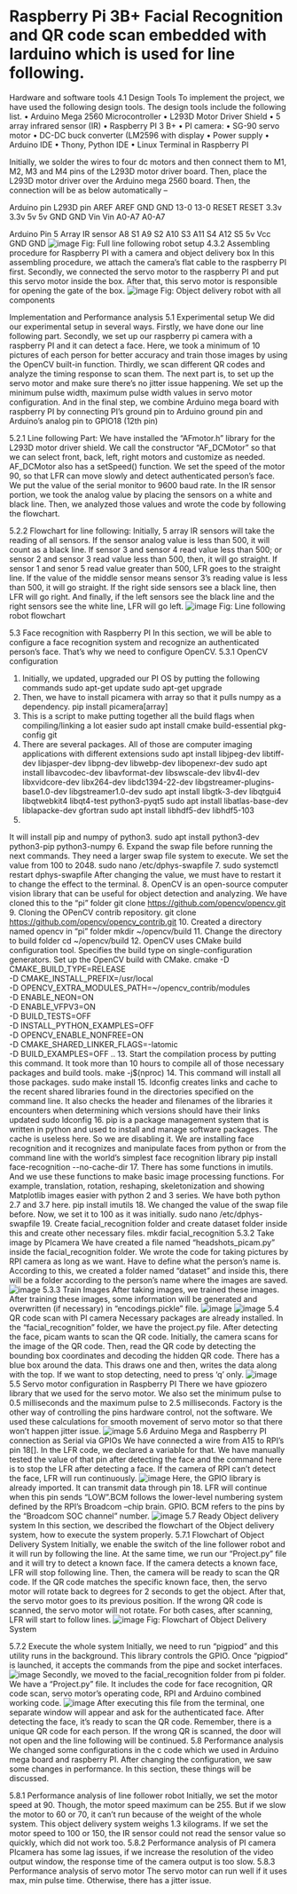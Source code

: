 # Raspberry Pi 3B+ Facial Recognition and QR code scan embedded with larduino which is used for line following.
Hardware and software tools
4.1 Design Tools
To implement the project, we have used the following design tools. The design tools include the following list. 
•	Arduino Mega 2560 Microcontroller
•	L293D Motor Driver Shield
•	5 array infrared sensor (IR)
•	Raspberry PI 3 B+ 
•	PI camera:
•	SG-90 servo motor
•	DC-DC buck converter (LM2596 with display
•	Power supply
•	Arduino IDE
•	Thony, Python IDE
•	Linux Terminal in Raspberry PI

Initially, we solder the wires to four dc motors and then connect them to M1, M2, M3 and M4 pins of the L293D motor driver board. Then, place the L293D motor driver over the Arduino mega 2560 board. Then, the connection will be as below automatically –
 
Arduino pin	L293D pin
AREF	AREF
GND	GND
13-0	13-0
RESET	RESET
3.3v	3.3v
5v	5v
GND	GND
Vin	Vin
A0-A7	A0-A7
  
Arduino Pin 	5 Array IR sensor
A8	S1
A9	S2
A10	S3
A11	S4
A12	S5
5v	Vcc
GND	GND
![image](https://user-images.githubusercontent.com/10431781/155857399-5df557d6-d500-42f7-a6d8-6ebc11b95c6c.png)
Fig: Full line following robot setup
4.3.2 Assembling procedure for Raspberry PI with a camera and object delivery box
In this assembling procedure, we attach the camera’s flat cable to the raspberry PI first. Secondly, we connected the servo motor to the raspberry PI and put this servo motor inside the box. After that, this servo motor is responsible for opening the gate of the box. 
![image](https://user-images.githubusercontent.com/10431781/155857410-e89cd6c9-200d-472e-ac5e-f7f6f42e5946.png)
                                             Fig: Object delivery robot with all components



Implementation and Performance analysis
5.1 Experimental setup
We did our experimental setup in several ways. Firstly, we have done our line following part. Secondly, we set up our raspberry pi camera with a raspberry PI and it can detect a face. Here, we took a minimum of 10 pictures of each person for better accuracy and train those images by using the OpenCV built-in function. Thirdly, we scan different QR codes and analyze the timing response to scan them. The next part is, to set up the servo motor and make sure there’s no jitter issue happening. We set up the minimum pulse width, maximum pulse width values in servo motor configuration. And in the final step, we combine Arduino mega board with raspberry PI by connecting PI’s ground pin to Arduino ground pin and Arduino’s analog pin to GPIO18 (12th pin)

5.2.1 Line following Part:
We have installed the “AFmotor.h” library for the L293D motor driver shield. We call the constructor “AF_DCMotor” so that we can select front, back, left, right motors and customize as needed. AF_DCMotor also has a setSpeed() function. We set the speed of the motor 90, so that LFR can move slowly and detect authenticated person’s face. We put the value of the serial monitor to 9600 baud rate. 
In the IR sensor portion, we took the analog value by placing the sensors on a white and black line. Then, we analyzed those values and wrote the code by following the flowchart.

5.2.2 Flowchart for line following:
Initially, 5 array IR sensors will take the reading of all sensors. If the sensor analog value is less than 500, it will count as a black line. If sensor 3 and sensor 4 read value less than 500; or sensor 2 and sensor 3 read value less than 500, then, it will go straight. If sensor 1 and senor 5 read value greater than 500, LFR goes to the straight line. If the value of the middle sensor means sensor 3’s reading value is less than 500, it will go straight. If the right side sensors see a black line, then LFR will go right. And finally, if the left sensors see the black line and the right sensors see the white line, LFR will go left. 
![image](https://user-images.githubusercontent.com/10431781/155857429-0a369ceb-9913-4dad-9c4d-7d28b7a613eb.png)
Fig: Line following robot flowchart

5.3 Face recognition with Raspberry PI
In this section, we will be able to configure a face recognition system and recognize an authenticated person’s face. That’s why we need to configure OpenCV.
5.3.1 OpenCV configuration
1. Initially, we updated, upgraded our PI OS by putting the following commands
sudo apt-get update
sudo apt-get upgrade
2. Then, we have to install picamera with array so that it pulls numpy as a dependency.
pip install picamera[array]
3. This is a script to make putting together all the build flags when compiling/linking a lot easier
sudo apt install cmake build-essential pkg-config git
4. There are several packages. All of those are computer imaging applications with different extensions
sudo apt install libjpeg-dev libtiff-dev libjasper-dev libpng-dev libwebp-dev libopenexr-dev
sudo apt install libavcodec-dev libavformat-dev libswscale-dev libv4l-dev libxvidcore-dev libx264-dev libdc1394-22-dev libgstreamer-plugins-base1.0-dev libgstreamer1.0-dev
sudo apt install libgtk-3-dev libqtgui4 libqtwebkit4 libqt4-test python3-pyqt5
sudo apt install libatlas-base-dev liblapacke-dev gfortran
sudo apt install libhdf5-dev libhdf5-103
5. 
It will install pip and numpy of python3.
sudo apt install python3-dev python3-pip python3-numpy
6. Expand the swap file before running the next commands. They need a larger swap file system to execute. We set the value from 100 to 2048.
sudo nano /etc/dphys-swapfile
7. sudo systemctl restart dphys-swapfile
After changing the value, we must have to restart it to change the effect to the terminal. 
8. OpenCV is an open-source computer vision library that can be useful for object detection and analyzing. We have cloned this to the “pi” folder
git clone https://github.com/opencv/opencv.git
9. Cloning the OPenCV contrib repository.
git clone https://github.com/opencv/opencv_contrib.git
10. Created a directory named opencv in “pi” folder 
mkdir ~/opencv/build
11. Change the directory to build folder
cd ~/opencv/build
12. OpenCV uses CMake build configuration tool. Specifies the build type on single-configuration generators. Set up the OpenCV build with CMake.
cmake -D CMAKE_BUILD_TYPE=RELEASE \
-D CMAKE_INSTALL_PREFIX=/usr/local \
-D OPENCV_EXTRA_MODULES_PATH=~/opencv_contrib/modules \
-D ENABLE_NEON=ON \
-D ENABLE_VFPV3=ON \
-D BUILD_TESTS=OFF \
-D INSTALL_PYTHON_EXAMPLES=OFF \
-D OPENCV_ENABLE_NONFREE=ON \
-D CMAKE_SHARED_LINKER_FLAGS=-latomic \
-D BUILD_EXAMPLES=OFF ..
13. Start the compilation process by putting this command. It took more than 10 hours to compile all of those necessary packages and build tools.
make -j$(nproc)
14. This command will install all those packages.
sudo make install
15. ldconfig creates links and cache to the recent shared libraries found in the directories specified on the command line. It also checks the header and filenames of the libraries it encounters when determining which versions should have their links updated
sudo ldconfig
16. pip is a package management system that is written in python and used to install and manage software packages. The cache is useless here. So we are disabling it. We are installing face recognition and it recognizes and manipulate faces from python or from the command line with the world’s simplest face recognition library
pip install face-recognition --no-cache-dir
17.  There has some functions in imutils. And we use these functions to make basic image processing functions. For example, translation, rotation, reshaping, skeletonization and showing Matplotlib images easier with python 2 and 3 series. We have both python 2.7 and 3.7 here.
pip install imutils
18. We changed the value of the swap file before. Now, we set it to 100 as it was initially. 
sudo nano /etc/dphys-swapfile
19. Create facial_recognition folder and create dataset folder inside this and create other necessary files. 
mkdir facial_recognition
5.3.2 Take image by PIcamera
We have created a file named “headshots_picam.py” inside the facial_recognition folder. We wrote the code for taking pictures by RPI camera as long as we want. Have to define what the person’s name is. According to this, we created a folder named “dataset” and inside this, there will be a folder according to the person’s name where the images are saved.
![image](https://user-images.githubusercontent.com/10431781/155857438-a2802835-f6c7-4ce6-a63a-4129c808b030.png)
5.3.3 Train Images
After taking images, we trained these images. After training these images, some information will be generated and overwritten (if necessary) in “encodings.pickle” file. 
![image](https://user-images.githubusercontent.com/10431781/155857443-887dde06-2484-4c8a-b69a-33a9a482329b.png)
![image](https://user-images.githubusercontent.com/10431781/155857446-9ddfef02-954d-41db-851a-f757c4fb813f.png)
5.4	QR code scan with PI camera
Necessary packages are already installed. In the “facial_recognition” folder, we have the project.py file. After detecting the face, picam wants to scan the QR code. Initially, the camera scans for the image of the QR code. Then, read the QR code by detecting the bounding box coordinates and decoding the hidden QR code. There has a blue box around the data. This draws one and then, writes the data along with the top. If we want to stop detecting, need to press ‘q’ only.
![image](https://user-images.githubusercontent.com/10431781/155857451-4cca12f8-e7b5-4a1d-90e9-736f108575ed.png)
5.5	Servo motor configuration in Raspberry PI
There we have gpiozero library that we used for the servo motor. We also set the minimum pulse to 0.5 milliseconds and the maximum pulse to 2.5 milliseconds. Factory is the other way of controlling the pins hardware control, not the software. We used these calculations for smooth movement of servo motor so that there won’t happen jitter issue.
![image](https://user-images.githubusercontent.com/10431781/155857456-3aeab648-d774-4477-9d61-c6c3e537b4f1.png)
5.6	Arduino Mega and Raspberry PI  connection as Serial via GPIOs
We have connected a wire from A15 to RPI’s pin 18[]. In the LFR code, we declared a variable for that. We have manually tested the value of that pin after detecting the face and the command here is to stop the LFR after detecting a face. If the camera of RPI can’t detect the face, LFR will run continuously. 
![image](https://user-images.githubusercontent.com/10431781/155857465-50678d78-9c25-4c81-ba5c-cb88d4d005a9.png)
Here, the GPIO library is already imported. It can transmit data through pin 18. LFR will continue when this pin sends “LOW”.BCM follows the lower-level numbering system defined by the RPI’s Broadcom –chip brain. GPIO. BCM refers to the pins by the “Broadcom SOC channel” number. 
![image](https://user-images.githubusercontent.com/10431781/155857469-af658174-4555-417f-8aff-5f9f22f6c9c3.png)
5.7	Ready Object delivery system
In this section, we described the flowchart of the Object delivery system, how to execute the system properly. 
5.7.1	Flowchart of Object Delivery System
Initially, we enable the switch of the line follower robot and it will run by following the line. At the same time, we run our “Project.py” file and it will try to detect a known face. If the camera detects a known face, LFR will stop following line. Then, the camera will be ready to scan the QR code. If the QR code matches the specific known face, then, the servo motor will rotate back to degrees for 2 seconds to get the object. After that, the servo motor goes to its previous position. If the wrong QR code is scanned, the servo motor will not rotate. For both cases, after scanning, LFR will start to follow lines. 
![image](https://user-images.githubusercontent.com/10431781/155857480-f836df65-9f2d-4276-b261-deb183376623.png)
                            Fig: Flowchart of Object Delivery System



5.7.2 Execute the whole system 
Initially, we need to run “pigpiod” and this utility runs in the background. This library controls the GPIO. Once “pigpiod” is launched, it accepts the commands from the pipe and socket interfaces. 
![image](https://user-images.githubusercontent.com/10431781/155857488-2dbc1b02-a2ae-45f0-a8dc-126cebcd9caf.png)
Secondly, we moved to the facial_recognition folder from pi folder. We have a “Project.py” file. It includes the code for face recognition, QR code scan, servo motor’s operating code, RPI and Arduino combined working code.
![image](https://user-images.githubusercontent.com/10431781/155857494-a57d398d-5caf-4e4c-a49e-e1db5c8a4359.png)
After executing this file from the terminal, one separate window will appear and ask for the authenticated face. After detecting the face, it’s ready to scan the QR code. Remember, there is a unique QR code for each person. If the wrong QR is scanned, the door will not open and the line following will be continued. 
5.8	Performance analysis
We changed some configurations in the c code which we used in Arduino mega board and raspberry PI. After changing the configuration, we saw some changes in performance. In this section, these things will be discussed. 






5.8.1	Performance analysis of line follower robot
Initially, we set the motor speed at 90. Though, the motor speed maximum can be 255. But if we slow the motor to 60 or 70, it can’t run because of the weight of the whole system. This object delivery system weighs 1.3 kilograms. If we set the motor speed to 100 or 150, the IR sensor could not read the sensor value so quickly, which did not work too. 
5.8.2	Performance analysis of PI camera
           PIcamera has some lag issues, if we increase the resolution of the video output window, the response time of the camera output is too slow. 
5.8.3	Performance analysis of servo motor
The servo motor can run well if it uses max, min pulse time. Otherwise, there has a jitter issue.












